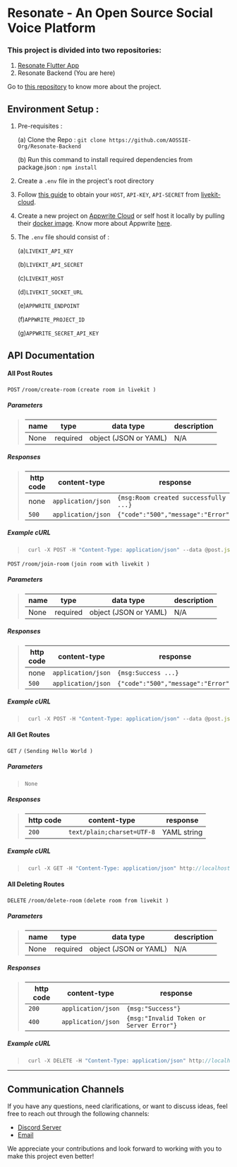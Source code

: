 # Resonate - An Open Source Social Voice Platform

### This project is divided into two repositories:
1. [Resonate Flutter App](https://github.com/AOSSIE-Org/Resonate)
2. Resonate Backend (You are here)

Go to [this repository](https://github.com/AOSSIE-Org/Resonate) to know more about the project.

## Environment Setup :

1. Pre-requisites :

    (a) Clone the Repo : `git clone https://github.com/AOSSIE-Org/Resonate-Backend`

    (b) Run this command to install required dependencies from package.json : `npm install`

2. Create a `.env` file in the project's root directory

3. Follow [this guide](https://docs.livekit.io/cloud/project-management/keys-and-tokens/) to obtain your `HOST`, `API-KEY`, `API-SECRET` from [livekit-cloud](https://livekit.io/cloud).

4. Create a new project on [Appwrite Cloud](https://appwrite.io/) or self host it locally by pulling their [docker image](https://appwrite.io/docs/self-hosting). Know more about Appwrite [here](https://appwrite.io/docs).

5. The `.env` file should consist of :

    (a)`LIVEKIT_API_KEY`

    (b)`LIVEKIT_API_SECRET`

    (c)`LIVEKIT_HOST`

    (d)`LIVEKIT_SOCKET_URL`

    (e)`APPWRITE_ENDPOINT`

    (f)`APPWRITE_PROJECT_ID`

    (g)`APPWRITE_SECRET_API_KEY`

## API Documentation

#### All Post Routes 



 `POST` `/room/create-room` `(create room in livekit )`

##### Parameters

> | name      |  type     | data type               | description                                                           |
> |-----------|-----------|-------------------------|-----------------------------------------------------------------------|
> | None      |  required | object (JSON or YAML)   | N/A  |


##### Responses

> | http code     | content-type                      | response                                                            |
> |---------------|-----------------------------------|---------------------------------------------------------------------|
> | none          | `application/json`                |  `{msg:Room created successfully ...}`                              |
> | `500`         | `application/json`                | `{"code":"500","message":"Error"}`                                  |


##### Example cURL

> ```javascript
>  curl -X POST -H "Content-Type: application/json" --data @post.json http://localhost:3000/
> ```





 `POST` `/room/join-room` `(join room with livekit )`
##### Parameters

> | name      |  type     | data type               | description                                                           |
> |-----------|-----------|-------------------------|-----------------------------------------------------------------------|
> | None      |  required | object (JSON or YAML)   | N/A                                                                   |


##### Responses

> | http code     | content-type                      | response                                                            |
> |---------------|-----------------------------------|---------------------------------------------------------------------|
> | none          | `application/json`                |  `{msg:Success ...}`                              |
> | `500`         | `application/json`                | `{"code":"500","message":"Error"}`                                  |


##### Example cURL

> ```javascript
>  curl -X POST -H "Content-Type: application/json" --data @post.json http://localhost:3000/
> ```



#### All Get Routes


 `GET` `/` `(Sending Hello World )`

##### Parameters

> `None`

##### Responses

> | http code     | content-type                      | response                                                            |
> |---------------|-----------------------------------|---------------------------------------------------------------------|
> | `200`         | `text/plain;charset=UTF-8`        | YAML string                                                         |

##### Example cURL

> ```javascript
>  curl -X GET -H "Content-Type: application/json" http://localhost:3000/
> ```



#### All Deleting Routes

`DELETE` `/room/delete-room` `(delete room from livekit )`

##### Parameters

> | name      |  type     | data type               | description                                                           |
> |-----------|-----------|-------------------------|-----------------------------------------------------------------------|
> | None      |  required | object (JSON or YAML)   | N/A                                                                   |

##### Responses

> | http code     | content-type                      | response                                                            |
> |---------------|-----------------------------------|---------------------------------------------------------------------|
> | `200`         | `application/json`                | `{msg:"Success"}`                                                   |
> | `400`         | `application/json`                | `{msg:"Invalid Token or Server Error"}`                                                   |

##### Example cURL

> ```javascript
>  curl -X DELETE -H "Content-Type: application/json" http://localhost:3000/
> ```





------------------------------------------------------------------------------------------

## Communication Channels

If you have any questions, need clarifications, or want to discuss ideas, feel free to reach out through the following channels:

-   [Discord Server](https://discord.com/invite/6mFZ2S846n)
-   [Email](mailto:aossie.oss@gmail.com)

We appreciate your contributions and look forward to working with you to make this project even better!
